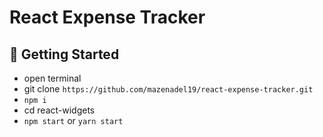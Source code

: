 # React Expense Tracker

## 🚀 Getting Started

- open terminal
- git clone `https://github.com/mazenadel19/react-expense-tracker.git`
- `npm i`
- cd react-widgets
- `npm start` or `yarn start`
